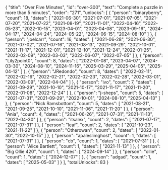 {
  "title": "Over Five Minutes",
  "id": "over-300",
  "text": "Complete a puzzle in more than 5 minutes",
  "order": "271",
  "unlocks": [
    {
      "person": "binaryberry",
      "count": 18,
      "dates": [
        "2021-06-30",
        "2021-07-01",
        "2021-07-05",
        "2021-07-20",
        "2021-07-22",
        "2021-08-19",
        "2021-11-01",
        "2022-04-16",
        "2022-05-23",
        "2022-10-15",
        "2023-04-01",
        "2023-04-08",
        "2023-09-16",
        "2024-04-17",
        "2024-04-24",
        "2024-05-22",
        "2024-06-15",
        "2024-08-10"
      ]
    },
    {
      "person": "joelcarr",
      "count": 16,
      "dates": [
        "2021-06-28",
        "2021-06-30",
        "2021-07-02",
        "2021-07-16",
        "2021-08-13",
        "2021-09-29",
        "2021-10-01",
        "2021-11-17",
        "2021-12-01",
        "2021-12-10",
        "2021-12-24",
        "2022-01-25",
        "2022-02-09",
        "2022-03-03",
        "2022-06-07",
        "2022-07-05"
      ]
    },
    {
      "person": "Lily2point0",
      "count": 8,
      "dates": [
        "2022-01-08",
        "2023-04-07",
        "2024-03-30",
        "2024-08-10",
        "2024-11-16",
        "2025-03-29",
        "2025-04-05",
        "2025-04-12"
      ]
    },
    {
      "person": "JRedondo",
      "count": 8,
      "dates": [
        "2022-02-11",
        "2022-02-16",
        "2022-02-21",
        "2022-02-23",
        "2022-02-28",
        "2022-03-01",
        "2022-03-09",
        "2022-04-04"
      ]
    },
    {
      "person": "ivo",
      "count": 7,
      "dates": [
        "2021-09-29",
        "2021-10-10",
        "2021-10-17",
        "2021-11-17",
        "2021-11-20",
        "2022-01-08",
        "2022-12-24"
      ]
    },
    {
      "person": "j-sheps",
      "count": 5,
      "dates": [
        "2021-07-31",
        "2021-09-29",
        "2022-10-01",
        "2024-08-10",
        "2025-04-13"
      ]
    },
    {
      "person": "Nick Ramsbottom",
      "count": 5,
      "dates": [
        "2021-08-21",
        "2021-09-25",
        "2021-10-10",
        "2021-11-06",
        "2021-11-20"
      ]
    },
    {
      "person": "Ania",
      "count": 4,
      "dates": [
        "2021-06-26",
        "2021-07-31",
        "2021-11-13",
        "2022-04-30"
      ]
    },
    {
      "person": "itsalex",
      "count": 2,
      "dates": [
        "2021-07-17",
        "2021-07-31"
      ]
    },
    {
      "person": "leaf",
      "count": 2,
      "dates": [
        "2021-10-23",
        "2021-11-22"
      ]
    },
    {
      "person": "Otherowan",
      "count": 2,
      "dates": [
        "2022-01-30",
        "2022-10-15"
      ]
    },
    {
      "person": "apaleslimghost",
      "count": 1,
      "dates": [
        "2021-07-31"
      ]
    },
    {
      "person": "cb",
      "count": 1,
      "dates": [
        "2021-07-31"
      ]
    },
    {
      "person": "Alice Bartlett",
      "count": 1,
      "dates": [
        "2021-11-13"
      ]
    },
    {
      "person": "Big Ollie 420",
      "count": 1,
      "dates": [
        "2024-09-14"
      ]
    },
    {
      "person": "ollie",
      "count": 1,
      "dates": [
        "2024-12-07"
      ]
    },
    {
      "person": "adgad",
      "count": 1,
      "dates": [
        "2025-05-03"
      ]
    }
  ],
  "totalUnlocks": 83
}